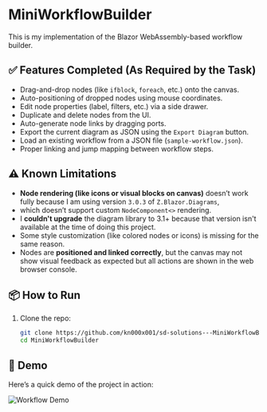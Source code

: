 ﻿# MiniWorkflowBuilder

This is my implementation of the Blazor WebAssembly-based workflow builder.

## ✅ Features Completed (As Required by the Task)

- Drag-and-drop nodes (like `ifblock`, `foreach`, etc.) onto the canvas.
- Auto-positioning of dropped nodes using mouse coordinates.
- Edit node properties (label, filters, etc.) via a side drawer.
- Duplicate and delete nodes from the UI.
- Auto-generate node links by dragging ports.
- Export the current diagram as JSON using the `Export Diagram` button.
- Load an existing workflow from a JSON file (`sample-workflow.json`).
- Proper linking and jump mapping between workflow steps.

## ⚠️ Known Limitations

- **Node rendering (like icons or visual blocks on canvas)** doesn’t work fully because I am using version `3.0.3` of `Z.Blazor.Diagrams`,
- which doesn’t support custom `NodeComponent<>` rendering.
- I **couldn't upgrade** the diagram library to 3.1+ because that version isn't available at the time of doing this project.
- Some style customization (like colored nodes or icons) is missing for the same reason.
- Nodes are **positioned and linked correctly**, but the canvas may not show visual feedback as expected but all actions are shown in the web browser console.

## 📦 How to Run

1. Clone the repo:
   ```bash
   git clone https://github.com/kn000x001/sd-solutions---MiniWorkflowBuilder.git
   cd MiniWorkflowBuilder

## 🎥 Demo

Here’s a quick demo of the project in action:

![Workflow Demo](Demo.gif)